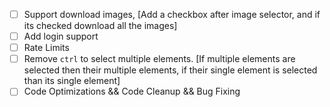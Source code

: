 - [ ] Support download images, [Add a checkbox after image selector, and if its checked download all the images]
- [ ] Add login support
- [ ] Rate Limits
- [ ] Remove `ctrl` to select multiple elements. [If multiple elements are selected then their multiple elements, if their single element is selected than its single element]
- [ ] Code Optimizations && Code Cleanup && Bug Fixing
